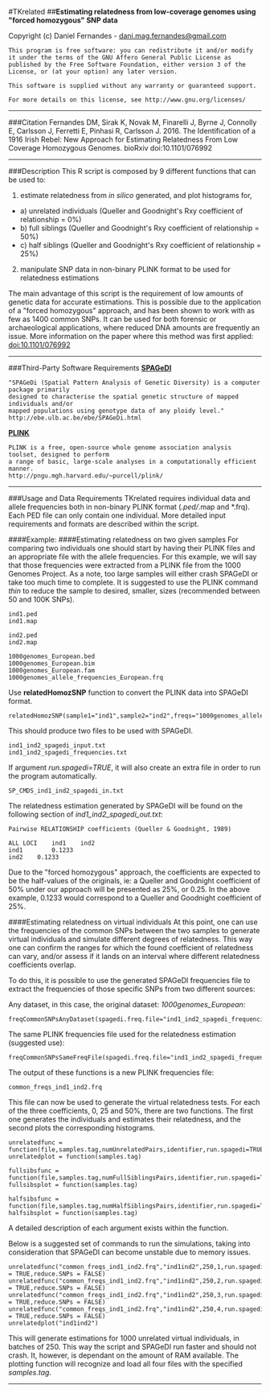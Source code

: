 #TKrelated
##**Estimating relatedness from low-coverage genomes using "forced homozygous" SNP data**

Copyright (c) Daniel Fernandes - dani.mag.fernandes@gmail.com

    This program is free software: you can redistribute it and/or modify
    it under the terms of the GNU Affero General Public License as
    published by the Free Software Foundation, either version 3 of the
    License, or (at your option) any later version.
    
    This software is supplied without any warranty or guaranteed support.
    
    For more details on this license, see http://www.gnu.org/licenses/
***

###Citation
Fernandes DM, Sirak K, Novak M, Finarelli J, Byrne J, Connolly E, Carlsson J, Ferretti E, Pinhasi R, Carlsson J. 2016.
The Identification of a 1916 Irish Rebel: New Approach for Estimating Relatedness From Low Coverage Homozygous Genomes.
bioRxiv doi:10.1101/076992
***

###Description
This R script is composed by 9 different functions that can be used to:

1. estimate relatedness from *in silico* generated, and plot histograms for,
  * a) unrelated individuals (Queller and Goodnight's Rxy coefficient of relationship = 0%)
  * b) full siblings (Queller and Goodnight's Rxy coefficient of relationship = 50%)
  * c) half siblings (Queller and Goodnight's Rxy coefficient of relationship = 25%)
2. manipulate SNP data in non-binary PLINK format to be used for relatedness estimations

The main advantage of this script is the requirement of low amounts of genetic data for accurate estimations. This is possible due to the application of a "forced homozygous" approach, and has been shown to work with as few as 1400 common SNPs. It can be used for both forensic or archaeological applications, where reduced DNA amounts are frequently an issue. More information on the paper where this method was first applied: [doi:10.1101/076992 ](http://dx.doi.org/10.1101/076992)
***

###Third-Party Software Requirements
[**SPAGeDI**](http://ebe.ulb.ac.be/ebe/SPAGeDi.html "SPAGeDI")

    "SPAGeDi (Spatial Pattern Analysis of Genetic Diversity) is a computer package primarily 
    designed to characterise the spatial genetic structure of mapped individuals and/or
    mapped populations using genotype data of any ploidy level."
    http://ebe.ulb.ac.be/ebe/SPAGeDi.html

[**PLINK**](http://pngu.mgh.harvard.edu/~purcell/plink/ "PLINK")

    PLINK is a free, open-source whole genome association analysis toolset, designed to perform
    a range of basic, large-scale analyses in a computationally efficient manner.
    http://pngu.mgh.harvard.edu/~purcell/plink/
***

###Usage and Data Requirements
TKrelated requires individual data and allele frequencies both in non-binary PLINK format (*.ped/*.map and *.frq). Each PED file can only contain one individual.
More detailed input requirements and formats are described within the script.

####Example:
####Estimating relatedness on two given samples
For comparing two individuals one should start by having their PLINK files and an appropriate file with the allele frequencies. For this example, we will say that those frequencies were extracted from a PLINK file from the 1000 Genomes Project.
As a note, too large samples will either crash SPAGeDI or take too much time to complete. It is suggested to use the PLINK command *thin* to reduce the sample to desired, smaller, sizes (recommended between 50 and 100K SNPs).

    ind1.ped
    ind1.map
    
    ind2.ped
    ind2.map
    
    1000genomes_European.bed
    1000genomes_European.bim
    1000genomes_European.fam
    1000genomes_allele_frequencies_European.frq

Use **relatedHomozSNP** function to convert the PLINK data into SPAGeDI format.

    relatedHomozSNP(sample1="ind1",sample2="ind2",freqs="1000genomes_allele_frequencies_European.frq",run.spagedi=TRUE)

This should produce two files to be used with SPAGeDI.

    ind1_ind2_spagedi_input.txt
    ind1_ind2_spagedi_frequencies.txt

If argument *run.spagedi=TRUE*, it will also create an extra file in order to run the program automatically.

    SP_CMDS_ind1_ind2_spagedi_in.txt

The relatedness estimation generated by SPAGeDI will be found on the following section of *ind1_ind2_spagedi_out.txt*:
    
    Pairwise RELATIONSHIP coefficients (Queller & Goodnight, 1989)
    
    ALL LOCI	ind1	ind2
    ind1		0.1233
    ind2	0.1233

Due to the "forced homozygous" approach, the coefficients are expected to be the half-values of the originals, ie: a Queller and Goodnight coefficient of 50% under our approach will be presented as 25%, or 0.25. In the above example, 0.1233 would correspond to a Queller and Goodnight coefficient of 25%.

####Estimating relatedness on virtual individuals
At this point, one can use the frequencies of the common SNPs between the two samples to generate virtual individuals and simulate different degrees of relatedness. This way one can confirm the ranges for which the found coefficient of relatedness can vary, and/or assess if it lands on an interval where different relatedness coefficients overlap.

To do this, it is possible to use the generated SPAGeDI frequencies file to extract the frequencies of those specific SNPs from two different sources:

Any dataset, in this case, the original dataset: *1000genomes_European*:

    freqCommonSNPsAnyDataset(spagedi.freq.file="ind1_ind2_spagedi_frequencies.txt",dataset="1000genomes_European")

The same PLINK frequencies file used for the relatedness estimation (suggested use):

    freqCommonSNPsSameFreqFile(spagedi.freq.file="ind1_ind2_spagedi_frequencies.txt",plink.freq.file="1000genomes_allele_frequencies_European.frq")

The output of these functions is a new PLINK frequencies file:

    common_freqs_ind1_ind2.frq

This file can now be used to generate the virtual relatedness tests. For each of the three coefficients, 0, 25 and 50%, there are two functions. The first one generates the individuals and estimates their relatedness, and the second plots the corresponding histograms.

    unrelatedfunc = function(file,samples.tag,numUnrelatedPairs,identifier,run.spagedi=TRUE,reduce.SNPs=FALSE)
    unrelatedplot = function(samples.tag)
    
    fullsibsfunc = function(file,samples.tag,numFullSiblingsPairs,identifier,run.spagedi=TRUE,reduce.SNPs=FALSE)
    fullsibsplot = function(samples.tag) 
    
    halfsibsfunc = function(file,samples.tag,numHalfSiblingsPairs,identifier,run.spagedi=TRUE,reduce.SNPs=FALSE)
    halfsibsplot = function(samples.tag)

A detailed description of each argument exists within the function.

Below is a suggested set of commands to run the simulations, taking into consideration that SPAGeDI can become unstable due to memory issues.

    unrelatedfunc("common_freqs_ind1_ind2.frq","ind1ind2",250,1,run.spagedi = TRUE,reduce.SNPs = FALSE)
    unrelatedfunc("common_freqs_ind1_ind2.frq","ind1ind2",250,2,run.spagedi = TRUE,reduce.SNPs = FALSE)
    unrelatedfunc("common_freqs_ind1_ind2.frq","ind1ind2",250,3,run.spagedi = TRUE,reduce.SNPs = FALSE)
    unrelatedfunc("common_freqs_ind1_ind2.frq","ind1ind2",250,4,run.spagedi = TRUE,reduce.SNPs = FALSE)
    unrelatedplot("ind1ind2")

This will generate estimations for 1000 unrelated virtual individuals, in batches of 250. This way the script and SPAGeDI run faster and should not crash. It, however, is dependant on the amount of RAM available. The plotting function will recognize and load all four files with the specified *samples.tag*.

***

